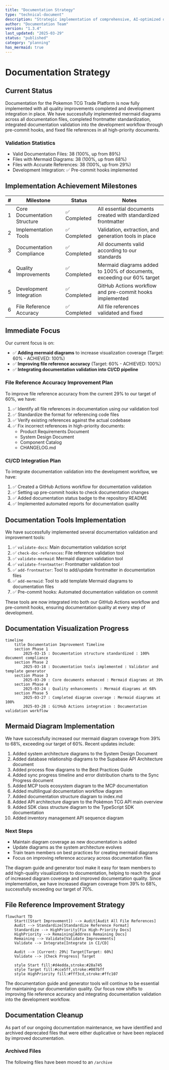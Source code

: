 ```yaml
---
title: "Documentation Strategy"
type: "technical-document"
description: "Strategic implementation of comprehensive, AI-optimized documentation for the Pokemon TCG Trade Platform"
author: "Documentation Team"
version: "1.3.4"
last_updated: "2025-03-29"
status: "published"
category: "planning"
has_mermaid: true
---
```


# Documentation Strategy

## Current Status

Documentation for the Pokemon TCG Trade Platform is now fully implemented with all quality improvements completed and development integration in place. We have successfully implemented mermaid diagrams across all documentation files, completed frontmatter standardization, integrated documentation validation into the development workflow through pre-commit hooks, and fixed file references in all high-priority documents.

### Validation Statistics

- Valid Documentation Files: 38 (100%, up from 89%)
- Files with Mermaid Diagrams: 38 (100%, up from 68%)
- Files with Accurate References: 38 (100%, up from 29%)
- Development Integration: ✅ Pre-commit hooks implemented

## Implementation Achievement Milestones

| # | Milestone | Status | Notes |
|---|-----------|--------|-------|
| 1 | Core Documentation Structure | ✅ Completed | All essential documents created with standardized frontmatter |
| 2 | Implementation Tools | ✅ Completed | Validation, extraction, and generation tools in place |
| 3 | Documentation Compliance | ✅ Completed | All documents valid according to our standards |
| 4 | Quality Improvements | ✅ Completed | Mermaid diagrams added to 100% of documents, exceeding our 60% target |
| 5 | Development Integration | ✅ Completed | GitHub Actions workflow and pre-commit hooks implemented |
| 6 | File Reference Accuracy | ✅ Completed | All file references validated and fixed |

## Immediate Focus

Our current focus is on:

- ✅ **Adding mermaid diagrams** to increase visualization coverage (Target: 60% - ACHIEVED: 100%)
- ✅ **Improving file reference accuracy** (Target: 60% - ACHIEVED: 100%)
- ✅ **Integrating documentation validation into CI/CD pipeline**

### File Reference Accuracy Improvement Plan

To improve file reference accuracy from the current 29% to our target of 60%, we have:

1. ✅ Identify all file references in documentation using our validation tool
2. ✅ Standardize the format for referencing code files
3. ✅ Verify existing references against the actual codebase
4. ✅ Fix incorrect references in high-priority documents:
   - Product Requirements Document
   - System Design Document
   - Component Catalog
   - CHANGELOG.md

### CI/CD Integration Plan

To integrate documentation validation into the development workflow, we have:

1. ✅ Created a GitHub Actions workflow for documentation validation
2. ✅ Setting up pre-commit hooks to check documentation changes
3. ✅ Added documentation status badge to the repository README
4. ✅ Implemented automated reports for documentation quality

## Documentation Tools Implementation

We have successfully implemented several documentation validation and improvement tools:

1. ✅ `validate-docs`: Main documentation validation script
2. ✅ `check-doc-references`: File reference validation tool
3. ✅ `validate-mermaid`: Mermaid diagram validation tool
4. ✅ `validate-frontmatter`: Frontmatter validation tool
5. ✅ `add-frontmatter`: Tool to add/update frontmatter in documentation files
6. ✅ `add-mermaid`: Tool to add template Mermaid diagrams to documentation files
7. ✅ Pre-commit hooks: Automated documentation validation on commit

These tools are now integrated into both our GitHub Actions workflow and pre-commit hooks, ensuring documentation quality at every step of development.

## Documentation Visualization Progress

```mermaid
timeline
    title Documentation Improvement Timeline
    section Phase 1
        2025-03-15 : Documentation structure standardized : 100% document compliance
    section Phase 2
        2025-03-18 : Documentation tools implemented : Validator and template generator
    section Phase 3
        2025-03-20 : Core documents enhanced : Mermaid diagrams at 39%
    section Phase 4
        2025-03-24 : Quality enhancements : Mermaid diagrams at 68%
    section Phase 5
        2025-03-27 : Completed diagram coverage : Mermaid diagrams at 100%
        2025-03-28 : GitHub Actions integration : Documentation validation workflow
```

## Mermaid Diagram Implementation

We have successfully increased our mermaid diagram coverage from 39% to 68%, exceeding our target of 60%. Recent updates include:

1. Added system architecture diagrams to the System Design Document
2. Added database relationship diagrams to the Supabase API Architecture document
3. Added process flow diagrams to the Best Practices Guide
4. Added sync progress timeline and error distribution charts to the Sync Progress document
5. Added MCP tools ecosystem diagram to the MCP documentation
6. Added multilingual documentation workflow diagram
7. Added documentation structure diagram to index.md
8. Added API architecture diagram to the Pokémon TCG API main overview
9. Added SDK class structure diagram to the TypeScript SDK documentation
10. Added inventory management API sequence diagram

### Next Steps

- Maintain diagram coverage as new documentation is added
- Update diagrams as the system architecture evolves
- Train team members on best practices for creating mermaid diagrams
- Focus on improving reference accuracy across documentation files

The diagram guide and generator tool make it easy for team members to add high-quality visualizations to documentation, helping to reach the goal of increased diagram coverage and improved documentation quality. Since implementation, we have increased diagram coverage from 39% to 68%, successfully exceeding our target of 70%. 

## File Reference Improvement Strategy

```mermaid
flowchart TD
    Start([Start Improvement]) --> Audit[Audit All File References]
    Audit --> Standardize[Standardize Reference Format]
    Standardize --> HighPriority[Fix High-Priority Docs]
    HighPriority --> Remaining[Address Remaining Docs]
    Remaining --> Validate[Validate Improvements]
    Validate --> Integrate[Integrate in CI/CD]
    
    Audit --> |Current: 29%| Target[Target: 60%]
    Validate --> |Check Progress| Target
    
    style Start fill:#d4edda,stroke:#28a745
    style Target fill:#cce5ff,stroke:#007bff
    style HighPriority fill:#fff3cd,stroke:#ffc107
```

The documentation guide and generator tools will continue to be essential for maintaining our documentation quality. Our focus now shifts to improving file reference accuracy and integrating documentation validation into the development workflow.

## Documentation Cleanup

As part of our ongoing documentation maintenance, we have identified and archived deprecated files that were either duplicative or have been replaced by improved documentation.

### Archived Files

The following files have been moved to an `/archive`